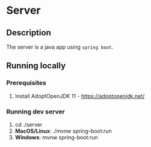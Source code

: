 # Server

## Description

The server is a java app using `spring boot`.

## Running locally

### Prerequisites
1. Install AdoptOpenJDK 11 - https://adoptopenjdk.net/

### Running dev server
1. cd ./server
1. **MacOS/Linux**: ./mvnw spring-boot:run
1. **Windows**: mvnw spring-boot:run